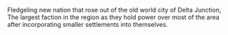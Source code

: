 Fledgeling new nation that rose out of the old world city of Delta Junction, The largest faction in the region as they hold power over most of the area after incorporating smaller settlements into themselves. 